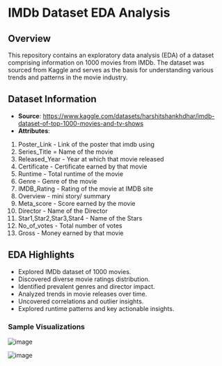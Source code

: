 # IMDb Dataset EDA Analysis

## Overview

This repository contains an exploratory data analysis (EDA) of a dataset comprising information on 1000 movies from IMDb. The dataset was sourced from Kaggle and serves as the basis for understanding various trends and patterns in the movie industry.

## Dataset Information

- **Source**: https://www.kaggle.com/datasets/harshitshankhdhar/imdb-dataset-of-top-1000-movies-and-tv-shows
- **Attributes**:
1) Poster_Link - Link of the poster that imdb using
2) Series_Title = Name of the movie
3) Released_Year - Year at which that movie released
4) Certificate - Certificate earned by that movie
5) Runtime - Total runtime of the movie
6) Genre - Genre of the movie
7) IMDB_Rating - Rating of the movie at IMDB site
8) Overview - mini story/ summary
9) Meta_score - Score earned by the movie
10) Director - Name of the Director
11) Star1,Star2,Star3,Star4 - Name of the Stars
12) No_of_votes - Total number of votes
13) Gross - Money earned by that movie

## EDA Highlights

- Explored IMDb dataset of 1000 movies.
- Discovered diverse movie ratings distribution.
- Identified prevalent genres and director impact.
- Analyzed trends in movie releases over time.
- Uncovered correlations and outlier insights.
- Explored runtime patterns and key actionable insights.


### Sample Visualizations

![image](https://github.com/JaveriaMajeed/EDA-Analysis/assets/126198649/4920dbbf-4090-4836-94a4-899c81c80afa)

![image](https://github.com/JaveriaMajeed/EDA-Analysis/assets/126198649/b646be6f-3183-4b7b-ae56-6e8f9ae8a602)
